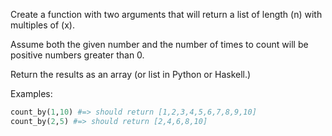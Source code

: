 Create a function with two arguments that will return a list of length (n) with multiples of (x).

Assume both the given number and the number of times to count will be positive numbers greater than 0.

Return the results as an array (or list in Python or Haskell.)

Examples:

```ruby
count_by(1,10) #=> should return [1,2,3,4,5,6,7,8,9,10]
count_by(2,5) #=> should return [2,4,6,8,10]
```